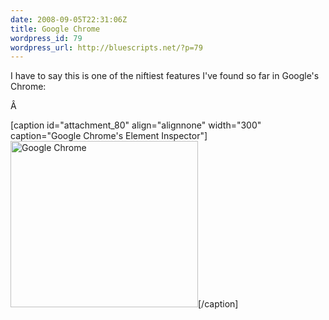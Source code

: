 ```yaml
---
date: 2008-09-05T22:31:06Z
title: Google Chrome
wordpress_id: 79
wordpress_url: http://bluescripts.net/?p=79
---
```


I have to say this is one of the niftiest features I've found so far in Google's Chrome:

Â

[caption id="attachment_80" align="alignnone" width="300" caption="Google Chrome&#39;s Element Inspector"]<a href="http://bluescripts.net/wp-content/uploads/2008/09/chrome-inspector.jpg"><img class="size-medium wp-image-80" title="chrome-inspector" src="http://bluescripts.net/wp-content/uploads/2008/09/chrome-inspector-300x266.jpg" alt="Google Chrome" width="300" height="266" /></a>[/caption]
